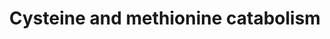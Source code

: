 ---
annotations:
- type: Pathway Ontology
  value: methionine degradation pathway
- type: Pathway Ontology
  value: cysteine and methionine metabolic pathway
- type: Pathway Ontology
  value: cysteine metabolic pathway
- type: Pathway Ontology
  value: methionine cycle/metabolic pathway
- type: Pathway Ontology
  value: disease pathway
authors:
- DeSl
- MaintBot
- IreneHemel
- Ddomingof
- Fehrhart
- Finterly
description: This pathway visualises the conversion of methionine to cysteine, after
  which it is further metabolised in either an oxidative or non-oxidative manner.
  Several of these metabolites are altered in people suffering from MoCD and SO; changes
  in metabolite concentrations (comparing MoCD cases to controls) are highlighted
  in blue (see [https://www.wikipathways.org/index.php/Pathway:WP4507] for the pathway
  on MoCD). This pathway was inspired by Chapter 12 of the book of Blau (ISBN 3642403360
  (978-3642403361)).
last-edited: 2021-06-23
organisms:
- Homo sapiens
redirect_from:
- /index.php/Pathway:WP4504
- /instance/WP4504
schema-jsonld:
- '@context': https://schema.org/
  '@id': https://wikipathways.github.io/pathways/WP4504.html
  '@type': Dataset
  creator:
    '@type': Organization
    name: WikiPathways
  description: This pathway visualises the conversion of methionine to cysteine, after
    which it is further metabolised in either an oxidative or non-oxidative manner.
    Several of these metabolites are altered in people suffering from MoCD and SO;
    changes in metabolite concentrations (comparing MoCD cases to controls) are highlighted
    in blue (see [https://www.wikipathways.org/index.php/Pathway:WP4507] for the pathway
    on MoCD). This pathway was inspired by Chapter 12 of the book of Blau (ISBN 3642403360
    (978-3642403361)).
  keywords:
  - ''
  - Hypotaurine
  - Cysteine
  - Pyr
  - ST
  - RSSH
  - H2S
  - MAT
  - Taurine
  - Glutathione
  - B-Sulfinyl pyruvate
  - CSD
  - Adenosine
  - Cystine
  - gamma-Glutamylcysteine
  - Transsulfuration pathway
  - Gly
  - Cystathionine
  - SQR
  - Tetra-
  - Sulfite
  - SDO
  - alpha-KB
  - Methionine
  - Betaine
  - AAT
  - hydrofolate
  - Glu
  - CSE
  - thiosulfate(2−)
  - serine
  - S-Adenosylhomocysteine
  - -CH3
  - GS
  - 3-Mercaptopyruvic acid
  - SAAH
  - MT
  - NH4+
  - H2O
  - Homocysteine
  - Sulfate
  - BHMT
  - KG
  - CO2
  - GCS
  - Dimethylglycine
  - MS
  - S-sulfocysteine
  - Cysteine sulfinic acid
  - ATP
  - CDO
  - O2
  - S-Adenosylmethionine
  - SO3 2-
  - tetrahydrofolate
  - SO
  - MPST
  - 5-Methyl
  license: CC0
  name: Cysteine and methionine catabolism
seo: CreativeWork
title: Cysteine and methionine catabolism
wpid: WP4504
---